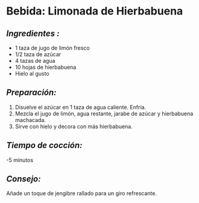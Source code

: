 # Bebida: Limonada de Hierbabuena


## *Ingredientes :*
- 1 taza de jugo de limón fresco
- 1/2 taza de azúcar
- 4 tazas de agua
- 10 hojas de hierbabuena
- Hielo al gusto

## *Preparación:*
1. Disuelve el azúcar en 1 taza de agua caliente. Enfría.
2. Mezcla el jugo de limón, agua restante, jarabe de azúcar y hierbabuena machacada.
3. Sirve con hielo y decora con más hierbabuena.

## *Tiempo de cocción:* 
-5 minutos  

## *Consejo:* 
Añade un toque de jengibre rallado para un giro refrescante.

